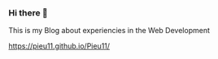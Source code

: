 ### Hi there 👋
 This is my Blog about experiencies in the Web Development
 
 https://pieu11.github.io/Pieu11/

